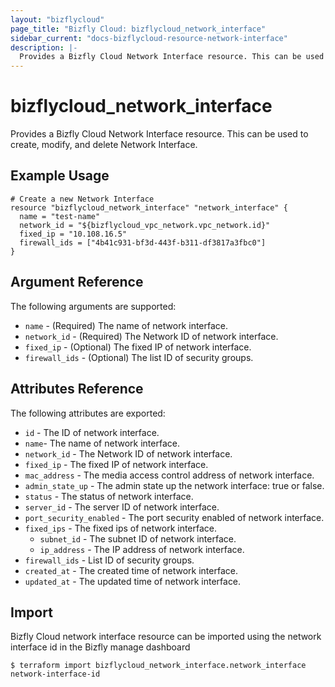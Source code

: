 ```yaml
---
layout: "bizflycloud"
page_title: "Bizfly Cloud: bizflycloud_network_interface"
sidebar_current: "docs-bizflycloud-resource-network-interface"
description: |-
  Provides a Bizfly Cloud Network Interface resource. This can be used to create, modify, and delete Network Interface.
---
```


# bizflycloud\_network\_interface

Provides a Bizfly Cloud Network Interface resource. This can be used to create,
modify, and delete Network Interface.

## Example Usage

```hcl
# Create a new Network Interface
resource "bizflycloud_network_interface" "network_interface" {
  name = "test-name"
  network_id = "${bizflycloud_vpc_network.vpc_network.id}"
  fixed_ip = "10.108.16.5"
  firewall_ids = ["4b41c931-bf3d-443f-b311-df3817a3fbc0"]
}
```

## Argument Reference

The following arguments are supported:

* `name` - (Required) The name of network interface.
* `network_id` - (Required) The Network ID of network interface.
* `fixed_ip` - (Optional) The fixed IP of network interface.
* `firewall_ids` - (Optional) The list ID of security groups.

## Attributes Reference

The following attributes are exported:

* `id` - The ID of network interface.
* `name`- The name of network interface.
* `network_id` - The Network ID of network interface.
* `fixed_ip` - The fixed IP of network interface.
* `mac_address` - The media access control address of network interface.
* `admin_state_up` - The admin state up the network interface: true or false.
* `status` - The status of network interface.
* `server_id` - The server ID of network interface.
* `port_security_enabled` - The port security enabled of network interface.
* `fixed_ips` - The fixed ips of network interface.
  * `subnet_id` - The subnet ID of network interface.
  * `ip_address` - The IP address of network interface.
* `firewall_ids` - List ID of security groups.
* `created_at` - The created time of network interface.
* `updated_at` - The updated time of network interface.


## Import

Bizfly Cloud network interface resource can be imported using the network interface id in the Bizfly manage dashboard

```
$ terraform import bizflycloud_network_interface.network_interface network-interface-id
```